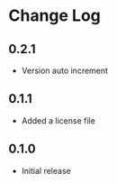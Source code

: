 # Change Log

## 0.2.1

- Version auto increment

## 0.1.1

- Added a license file

## 0.1.0

- Initial release